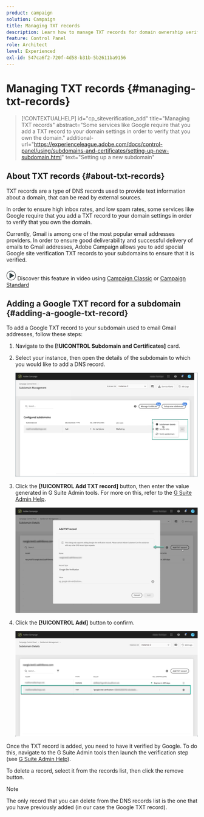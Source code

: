 ```yaml
---
product: campaign
solution: Campaign 
title: Managing TXT records
description: Learn how to manage TXT records for domain ownership verification.
feature: Control Panel
role: Architect
level: Experienced
exl-id: 547ca6f2-720f-4d58-b31b-5b2611ba9156
---
```

# Managing TXT records {#managing-txt-records}

>[!CONTEXTUALHELP]
>id="cp_siteverification_add"
>title="Managing TXT records"
>abstract="Some services like Google require that you add a TXT record to your domain settings in order to verify that you own the domain."
>additional-url="https://experienceleague.adobe.com/docs/control-panel/using/subdomains-and-certificates/setting-up-new-subdomain.html" text="Setting up a new subdomain"

## About TXT records {#about-txt-records}

TXT records are a type of DNS records used to provide text information about a domain, that can be read by external sources.

In order to ensure high inbox rates, and low spam rates, some services like Google require that you add a TXT record to your domain settings in order to verify that you own the domain.

Currently, Gmail is among one of the most popular email addresses providers. In order to ensure good deliverability and successful delivery of emails to Gmail addresses, Adobe Campaign allows you to add special Google site verification TXT records to your subdomains to ensure that it is verified.

![](assets/do-not-localize/how-to-video.png) Discover this feature in video using [Campaign Classic](https://experienceleague.adobe.com/docs/campaign-classic-learn/control-panel/subdomains-and-certificates/google-txt-record-management.html#subdomains-and-certificates) or [Campaign Standard](https://experienceleague.adobe.com/docs/campaign-standard-learn/control-panel/subdomains-and-certificates/google-txt-record-management.html#subdomains-and-certificates)

## Adding a Google TXT record for a subdomain {#adding-a-google-txt-record}

To add a Google TXT record to your subdomain used to email Gmail addresses, follow these steps:

1. Navigate to the **[!UICONTROL Subdomain and Certificates]** card.

1. Select your instance, then open the details of the subdomain to which you would like to add a DNS record.

    ![](assets/txt_subdomaindetails.png)

1. Click the **[!UICONTROL Add TXT record]** button, then enter the value generated in G Suite Admin tools. For more on this, refer to the [G Suite Admin Help](https://support.google.com/a/answer/183895).

    ![](assets/txt_addtxt.png)

1. Click the **[!UICONTROL Add]** button to confirm.

    ![](assets/txt_txtadded.png)

Once the TXT record is added, you need to have it verified by Google. To do this, navigate to the G Suite Admin tools then launch the verification step (see [G Suite Admin Help](https://support.google.com/a/answer/183895)).

To delete a record, select it from the records list, then click the remove button.

>[!NOTE]
>
>The only record that you can delete from the DNS records list is the one that you have previously added (in our case the Google TXT record).
